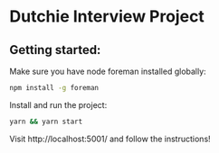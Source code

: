 # Dutchie Interview Project

## Getting started:

Make sure you have node foreman installed globally:

```bash
npm install -g foreman
```

Install and run the project:

```bash
yarn && yarn start
```

Visit http://localhost:5001/ and follow the instructions!
